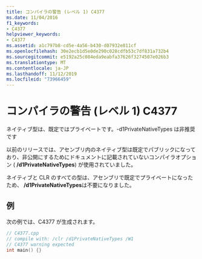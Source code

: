 ```yaml
---
title: コンパイラの警告 (レベル 1) C4377
ms.date: 11/04/2016
f1_keywords:
- C4377
helpviewer_keywords:
- C4377
ms.assetid: a1c797b8-cd5e-4a56-b430-d07932e811cf
ms.openlocfilehash: 30e2ecb1d5e0de290c028cdfb53c7df831a732b4
ms.sourcegitcommit: e5192a25c084eda9eabfa37626f3274507e026b3
ms.translationtype: MT
ms.contentlocale: ja-JP
ms.lasthandoff: 11/12/2019
ms.locfileid: "73966459"
---
```

# <a name="compiler-warning-level-1-c4377"></a>コンパイラの警告 (レベル 1) C4377

ネイティブ型は、既定ではプライベートです。-d1PrivateNativeTypes は非推奨です

以前のリリースでは、アセンブリ内のネイティブ型は既定でパブリックになっており、非公開にするためにドキュメントに記載されていないコンパイラオプション ( **/d1PrivateNativeTypes**) が使用されていました。

ネイティブと CLR のすべての型は、アセンブリで既定でプライベートになったため、 **/d1PrivateNativeTypes**は不要になりました。

## <a name="example"></a>例

次の例では、C4377 が生成されます。

```cpp
// C4377.cpp
// compile with: /clr /d1PrivateNativeTypes /W1
// C4377 warning expected
int main() {}
```